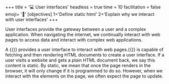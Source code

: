 +++
title = '💻 User interfaces'
headless = true
time = 10
facilitation = false
emoji= '🧩'
[objectives]
    1='Define static html'
    2='Explain why we interact with user interfaces'
+++

User interfaces provide the gateway between a user and a complex application.
When navigating the internet, we continually interact with web pages to access data and interact with complex web applications.

A {{<tooltip title="web browser">}} provides a user interface to interact with web pages.{{</tooltip>}} is capable of fetching and then rendering HTML documents to create a user interface. If a user visits a website and gets a plain HTML document back, we say this content is static. By static, we mean that once the page renders in the browser, it will only change if it is programmed to do so. However, when we interact with the elements on the page, we often expect the page to update.
